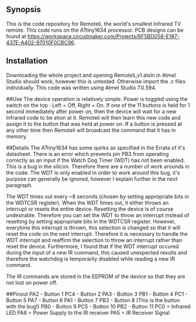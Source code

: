 ## Synopsis

This is the code repository for Remoteli, the world's smallest Infrared TV remote. This code runs on the ATtiny1634 processor.
PCB designs can be found at https://workspace.circuitmaker.com/Projects/6F5BD058-E187-437E-A402-97010F0CBC96.
## Installation

Downloading the whole project and opening Remoteli_v1.atsln in Atmel Studio should work, however this is untested. Otherwise import the .c files individually.
This code was written using Atmel Studio 7.0.594.

##Use
The device operation is relatively simple. Power is toggled using the switch on the top : Left = Off, Right = On. If one of the 11 buttons is held for 1 second immediately after power on, then the device will wait for a new Infrared code to be shon at it. Remoteli will then learn this new code and assign it to the button that was held at power on.
If a button is pressed at any other time then Remoteli will broadcast the command that it has in memory.

##Details
The ATtiny1634 has some quirks as specified in the Errata of it's datasheet. There is an error which prevents pin PB3 from operating correctly as an input if the Watch Dog Timer (WDT) has not been enabled. This is a bug in the silicon. Therefore there are a number of work arounds in the code. The WDT is only enabled in order to work around this bug, it's purpose can generally be ignored, however I explain further in the next paragraph.

The WDT times out every ~8 seconds (chosen by setting appropriate bits in the WDTCSR register). When the WDT times out, it either throws an interrupt or resets the entire device. Resetting the device is of course undesirable. Therefore you can set the WDT to throw an interrupt instead of resetting by setting appropriate bits in the WDTCSR register. However, everytime this interrupt is thrown, this selection is changed so that it will reset the code on the next interrupt. Therefore it is necessary to handle the WDT interrupt and reaffirm the selection to throw an interrupt rather than reset the device.
Furthermore, I found that if the WDT interrupt occured during the input of a new IR command, this caused unexpected results and therefore the watchdog is temporarily disabled while reading a new IR command.

The IR commands are stored in the EEPROM of the device so that they are not lost on power off.

##Pinout
PA2 - Button 1
PC4 - Button 2
PA3 - Button 3
PB1 - Button 4
PC1 - Button 5
PA7 - Button 6
PA1 - Button 7
PB3 - Button 8 (This is the button with the bug!)
PB0 - Button 9
PC5 - Button 10
PB2 - Button 11
PC0 = Infrared LED
PA6 = Power Supply to the IR receiver
PA5 = IR Receiver Signal

